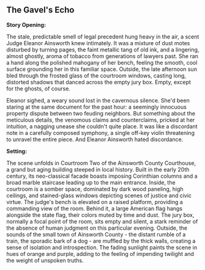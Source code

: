 ## The Gavel's Echo

**Story Opening:**

The stale, predictable smell of legal precedent hung heavy in the air, a scent Judge Eleanor Ainsworth knew intimately. It was a mixture of dust motes disturbed by turning pages, the faint metallic tang of old ink, and a lingering, almost ghostly, aroma of tobacco from generations of lawyers past. She ran a hand along the polished mahogany of her bench, feeling the smooth, cool surface grounding her in this familiar space. Outside, the late afternoon sun bled through the frosted glass of the courtroom windows, casting long, distorted shadows that danced across the empty jury box. Empty, except for the ghosts, of course.

Eleanor sighed, a weary sound lost in the cavernous silence. She'd been staring at the same document for the past hour: a seemingly innocuous property dispute between two feuding neighbors. But something about the meticulous details, the venomous claims and counterclaims, pricked at her intuition, a nagging unease she couldn't quite place. It was like a discordant note in a carefully composed symphony, a single off-key violin threatening to unravel the entire piece. And Eleanor Ainsworth hated discordance.

**Setting:**

The scene unfolds in Courtroom Two of the Ainsworth County Courthouse, a grand but aging building steeped in local history. Built in the early 20th century, its neo-classical facade boasts imposing Corinthian columns and a broad marble staircase leading up to the main entrance. Inside, the courtroom is a somber space, dominated by dark wood paneling, high ceilings, and stained-glass windows depicting scenes of justice and civic virtue. The judge's bench is elevated on a raised platform, providing a commanding view of the room. Behind it, a large American flag hangs alongside the state flag, their colors muted by time and dust. The jury box, normally a focal point of the room, sits empty and silent, a stark reminder of the absence of human judgment on this particular evening. Outside, the sounds of the small town of Ainsworth County - the distant rumble of a train, the sporadic bark of a dog - are muffled by the thick walls, creating a sense of isolation and introspection. The fading sunlight paints the scene in hues of orange and purple, adding to the feeling of impending twilight and the weight of unspoken truths.

